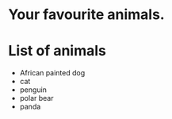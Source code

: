 # Your favourite animals.

# List of animals
- African painted dog
- cat
- penguin
- polar bear
- panda
